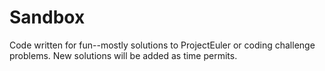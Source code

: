 # Sandbox
Code written for fun--mostly solutions to ProjectEuler or coding challenge problems. New solutions will be added as time permits. 
